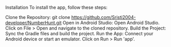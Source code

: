 Installation
To install the app, follow these steps:

Clone the Repository:
git clone https://github.com/Sristi2004-developer/NumberHunt.git
Open in Android Studio:
Open Android Studio.
Click on File > Open and navigate to the cloned repository.
Build the Project:
Sync the Gradle files and build the project.
Run the App:
Connect your Android device or start an emulator.
Click on Run > Run 'app'.
